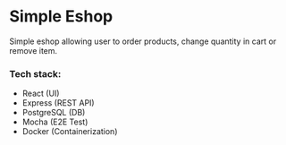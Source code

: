 # Simple Eshop

Simple eshop allowing user to order products, change quantity in cart or remove item.

### Tech stack:

- React (UI)
- Express (REST API)
- PostgreSQL (DB)
- Mocha (E2E Test)
- Docker (Containerization)
